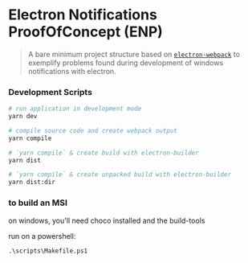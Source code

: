 # Electron Notifications ProofOfConcept (ENP)
> A bare minimum project structure based on [`electron-webpack`](https://github.com/electron-userland/electron-webpack) to exemplify problems found during development of windows notifications with electron.

### Development Scripts

```bash
# run application in development mode
yarn dev

# compile source code and create webpack output
yarn compile

# `yarn compile` & create build with electron-builder
yarn dist

# `yarn compile` & create unpacked build with electron-builder
yarn dist:dir
```

### to build an MSI

on windows, you'll need choco installed and the build-tools

run on a powershell:

`.\scripts\Makefile.ps1`

